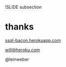 !SLIDE subsection
# thanks
[ssql-bacon.herokuapp.com](http://ssql-bacon.herokuapp.com)

will@heroku.com

@leinweber
